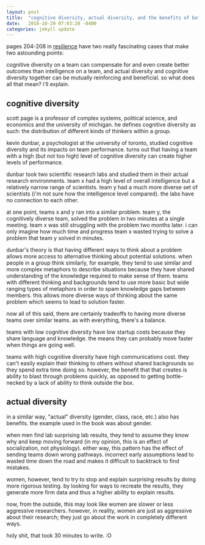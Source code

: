 ```yaml
---
layout: post
title:  "cognitive diversity, actual diversity, and the benefits of both"
date:   2016-10-29 07:03:28 -0400
categories: jekyll update
---
```

pages 204-208 in [resilience](resiliencethebook.com) have two really fascinating cases that make two astounding points:

cognitive diversity on a team can compensate for and even create better outcomes than intelligence on a team, and 
actual diversity and cognitive diversity together can be mutually reinforcing and beneficial. 
so what does all that mean? i'll explain.

## cognitive diversity

scott page is a professor of complex systems, political science, and economics and the university of michigan. he defines cognitive diversity as such: the distribution of different kinds of thinkers within a group.

kevin dunbar, a psychologist at the university of toronto, studied cognitive diversity and its impacts on team performance. turns out that having a team with a high (but not too high) level of cognitive diversity can create higher levels of performance. 

dunbar took two scientific research labs and studied them in their actual research environments. team x had a high level of overall intelligence but a relatively narrow range of scientists. team y had a much more diverse set of scientists (i'm not sure how the intelligence level compared). the labs have no connection to each other.

at one point, teams x and y ran into a similar problem. team y, the cognitively diverse team, solved the problem in two minutes at a single meeting. team x was still struggling with the problem two months later. i can only imagine how much time and progress team x wasted trying to solve a problem that team y solved in minutes.

dunbar's theory is that having different ways to think about a problem allows more access to alternative thinking about potential solutions. when people in a group think similarly, for example, they tend to use similar and more complex metaphors to describe situations because they have shared understanding of the knowledge required to make sense of them. teams with different thinking and backgrounds tend to use more basic but wide ranging types of metaphors in order to spam knowledge gaps between members. this allows more diverse ways of thinking about the same problem which seems to lead to solution faster.  

now all of this said, there are certainly tradeoffs to having more diverse teams over similar teams. as with everything, there's a balance. 

teams with low cognitive diversity have low startup costs because they share language and knowledge. the means they can probably move faster when things are going well. 

teams with high cognitive diversity have high communications cost. they can't easily explain their thinking to others without shared backgrounds so they spend extra time doing so. however, the benefit that that creates is ability to blast through problems quickly, as opposed to getting bottle-necked by a lack of ability to think outside the box.

## actual diversity

in a similar way, "actual" diversity (gender, class, race, etc.) also has benefits. the example used in the book was about gender. 

when men find lab surprising lab results, they tend to assume they know why and keep moving forward (in my opinion, this is an effect of socialization, not physiology). either way, this pattern has the effect of sending teams down wrong pathways. incorrect early assumptions lead to wasted time down the road and makes it difficult to backtrack to find mistakes. 

women, however, tend to try to stop and explain surprising results by doing more rigorous testing. by looking for ways to recreate the results, they generate more firm data and thus a higher ability to explain results.

now, from the outside, this may look like women are slower or less aggressive researchers. however, in reality, women are just as aggressive about their research; they just go about the work in completely different ways. 

holy shit, that took 30 minutes to write. :O